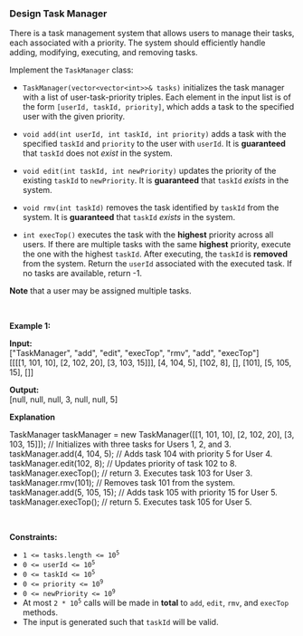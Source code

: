 
<h3>Design Task Manager</h3>
<div><p>There is a task management system that allows users to manage their tasks, each associated with a priority. The system should efficiently handle adding, modifying, executing, and removing tasks.</p>
<p>Implement the <code>TaskManager</code> class:</p>
<ul>
<li>
<p><code>TaskManager(vector&lt;vector&lt;int&gt;&gt;&amp; tasks)</code> initializes the task manager with a list of user-task-priority triples. Each element in the input list is of the form <code>[userId, taskId, priority]</code>, which adds a task to the specified user with the given priority.</p>
</li>
<li>
<p><code>void add(int userId, int taskId, int priority)</code> adds a task with the specified <code>taskId</code> and <code>priority</code> to the user with <code>userId</code>. It is <strong>guaranteed</strong> that <code>taskId</code> does not <em>exist</em> in the system.</p>
</li>
<li>
<p><code>void edit(int taskId, int newPriority)</code> updates the priority of the existing <code>taskId</code> to <code>newPriority</code>. It is <strong>guaranteed</strong> that <code>taskId</code> <em>exists</em> in the system.</p>
</li>
<li>
<p><code>void rmv(int taskId)</code> removes the task identified by <code>taskId</code> from the system. It is <strong>guaranteed</strong> that <code>taskId</code> <em>exists</em> in the system.</p>
</li>
<li>
<p><code>int execTop()</code> executes the task with the <strong>highest</strong> priority across all users. If there are multiple tasks with the same <strong>highest</strong> priority, execute the one with the highest <code>taskId</code>. After executing, the<strong> </strong><code>taskId</code><strong> </strong>is <strong>removed</strong> from the system. Return the <code>userId</code> associated with the executed task. If no tasks are available, return -1.</p>
</li>
</ul>
<p><strong>Note</strong> that a user may be assigned multiple tasks.</p>
<p> </p>
<p><strong>Example 1:</strong></p>
<div class="example-block">
<p><strong>Input:</strong><br/>
<span class="example-io">["TaskManager", "add", "edit", "execTop", "rmv", "add", "execTop"]<br/>
[[[[1, 101, 10], [2, 102, 20], [3, 103, 15]]], [4, 104, 5], [102, 8], [], [101], [5, 105, 15], []]</span></p>
<p><strong>Output:</strong><br/>
<span class="example-io">[null, null, null, 3, null, null, 5] </span></p>
<p><strong>Explanation</strong></p>
TaskManager taskManager = new TaskManager([[1, 101, 10], [2, 102, 20], [3, 103, 15]]); // Initializes with three tasks for Users 1, 2, and 3.<br/>
taskManager.add(4, 104, 5); // Adds task 104 with priority 5 for User 4.<br/>
taskManager.edit(102, 8); // Updates priority of task 102 to 8.<br/>
taskManager.execTop(); // return 3. Executes task 103 for User 3.<br/>
taskManager.rmv(101); // Removes task 101 from the system.<br/>
taskManager.add(5, 105, 15); // Adds task 105 with priority 15 for User 5.<br/>
taskManager.execTop(); // return 5. Executes task 105 for User 5.</div>
<p> </p>
<p><strong>Constraints:</strong></p>
<ul>
<li><code>1 &lt;= tasks.length &lt;= 10<sup>5</sup></code></li>
<li><code>0 &lt;= userId &lt;= 10<sup>5</sup></code></li>
<li><code>0 &lt;= taskId &lt;= 10<sup>5</sup></code></li>
<li><code>0 &lt;= priority &lt;= 10<sup>9</sup></code></li>
<li><code>0 &lt;= newPriority &lt;= 10<sup>9</sup></code></li>
<li>At most <code>2 * 10<sup>5</sup></code> calls will be made in <strong>total</strong> to <code>add</code>, <code>edit</code>, <code>rmv</code>, and <code>execTop</code> methods.</li>
<li>The input is generated such that <code>taskId</code> will be valid.</li>
</ul>
</div>
